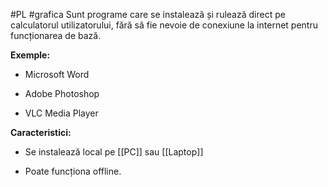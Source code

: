 #PL #grafica
Sunt programe care se instalează și rulează direct pe calculatorul utilizatorului, fără să fie nevoie de conexiune la internet pentru funcționarea de bază.

**Exemple:**

- Microsoft Word
    
- Adobe Photoshop
    
- VLC Media Player
    

**Caracteristici:**

- Se instalează local pe [[PC]] sau [[Laptop]]
    
- Poate funcționa offline.
